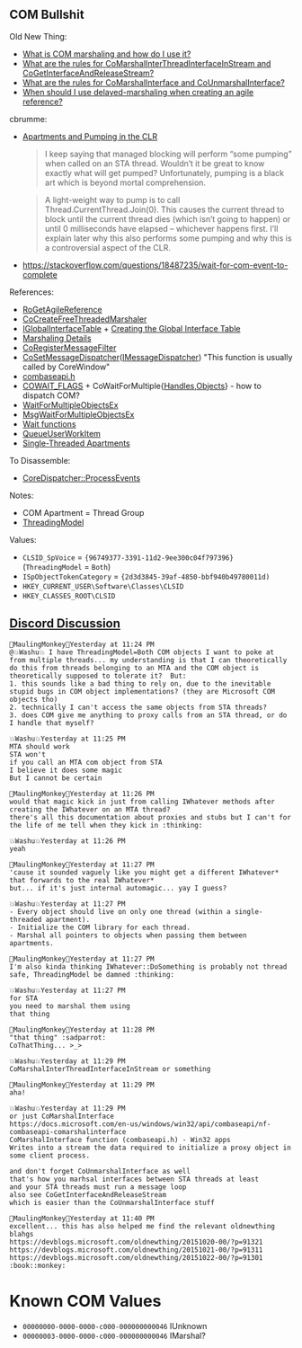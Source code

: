 ## COM Bullshit

Old New Thing:
- [What is COM marshaling and how do I use it?](https://devblogs.microsoft.com/oldnewthing/20151020-00/?p=91321)
- [What are the rules for CoMarshalInterThreadInterfaceInStream and CoGetInterfaceAndReleaseStream?](https://devblogs.microsoft.com/oldnewthing/20151021-00/?p=91311)
- [What are the rules for CoMarshalInterface and CoUnmarshalInterface?](https://devblogs.microsoft.com/oldnewthing/20151022-00/?p=91301)
- [When should I use delayed-marshaling when creating an agile reference?](https://devblogs.microsoft.com/oldnewthing/20191202-00/?p=103171)

cbrumme:
-   [Apartments and Pumping in the CLR](http://web.archive.org/web/20100710155044/http://blogs.msdn.com/b/cbrumme/archive/2004/02/02/66219.aspx)

    > I keep saying that managed blocking will perform “some pumping” when called on an STA thread.  Wouldn’t it be great to know exactly what will get pumped?  Unfortunately, pumping is a black art which is beyond mortal comprehension. 

    > A light-weight way to pump is to call Thread.CurrentThread.Join(0).  This causes the current thread to block until the current thread dies (which isn’t going to happen) or until 0 milliseconds have elapsed – whichever happens first.  I’ll explain later why this also performs some pumping and why this is a controversial aspect of the CLR.

-   https://stackoverflow.com/questions/18487235/wait-for-com-event-to-complete

References:
- [RoGetAgileReference](https://docs.microsoft.com/en-us/windows/win32/api/combaseapi/nf-combaseapi-rogetagilereference)
- [CoCreateFreeThreadedMarshaler](https://docs.microsoft.com/en-us/windows/win32/api/combaseapi/nf-combaseapi-cocreatefreethreadedmarshaler)
- [IGlobalInterfaceTable](https://docs.microsoft.com/en-us/windows/win32/api/objidl/nn-objidl-iglobalinterfacetable) + [Creating the Global Interface Table](https://docs.microsoft.com/en-us/windows/win32/com/creating-the-global-interface-table)
- [Marshaling Details](https://docs.microsoft.com/en-us/windows/win32/com/marshaling-details)
- [CoRegisterMessageFilter](https://docs.microsoft.com/en-us/windows/win32/api/objbase/nf-objbase-coregistermessagefilter)
- [CoSetMessageDispatcher](https://docs.microsoft.com/en-us/windows/win32/api/messagedispatcherapi/nf-messagedispatcherapi-cosetmessagedispatcher)([IMessageDispatcher](https://docs.microsoft.com/en-us/windows/win32/api/imessagedispatcher/nn-imessagedispatcher-imessagedispatcher)) "This function is usually called by CoreWindow"
- [combaseapi.h](https://docs.microsoft.com/en-us/windows/win32/api/combaseapi/)
- [COWAIT_FLAGS](https://docs.microsoft.com/en-us/windows/win32/api/combaseapi/ne-combaseapi-cowait_flags) + CoWaitForMultiple{[Handles](https://docs.microsoft.com/en-us/windows/win32/api/combaseapi/nf-combaseapi-cowaitformultiplehandles),[Objects](https://docs.microsoft.com/en-us/windows/win32/api/combaseapi/nf-combaseapi-cowaitformultipleobjects)} - how to dispatch COM?
- [WaitForMultipleObjectsEx](https://docs.microsoft.com/en-us/windows/win32/api/synchapi/nf-synchapi-waitformultipleobjectsex)
- [MsgWaitForMultipleObjectsEx](https://docs.microsoft.com/en-us/windows/win32/api/winuser/nf-winuser-msgwaitformultipleobjectsex)
- [Wait functions](https://docs.microsoft.com/en-us/windows/win32/sync/synchronization-functions#wait-functions)
- [QueueUserWorkItem](https://docs.microsoft.com/en-us/windows/win32/api/threadpoollegacyapiset/nf-threadpoollegacyapiset-queueuserworkitem?redirectedfrom=MSDN)
- [Single-Threaded Apartments](https://docs.microsoft.com/en-us/windows/win32/com/single-threaded-apartments)

To Disassemble:
- [CoreDispatcher::ProcessEvents](https://docs.microsoft.com/en-us/uwp/api/windows.ui.core.coredispatcher.processevents?view=winrt-19041)

Notes:
- COM Apartment = Thread Group
- [ThreadingModel](https://docs.microsoft.com/en-us/windows/win32/cossdk/threading-model-attribute)

Values:
- `CLSID_SpVoice`           = `{96749377-3391-11d2-9ee300c04f797396}` (`ThreadingModel` = `Both`)
- `ISpObjectTokenCategory`  = `{2d3d3845-39af-4850-bbf940b49780011d)`
- `HKEY_CURRENT_USER\Software\Classes\CLSID`
- `HKEY_CLASSES_ROOT\CLSID`

## [Discord Discussion](https://discord.com/channels/186813135263367169/186813135263367169/743354370296643597)

```
🍊MaulingMonkey🐒Yesterday at 11:24 PM
@💥Washu💥 I have ThreadingModel=Both COM objects I want to poke at from multiple threads... my understanding is that I can theoretically do this from threads belonging to an MTA and the COM object is theoretically supposed to tolerate it?  But:
1. this sounds like a bad thing to rely on, due to the inevitable stupid bugs in COM object implementations? (they are Microsoft COM objects tho)
2. technically I can't access the same objects from STA threads?
3. does COM give me anything to proxy calls from an STA thread, or do I handle that myself?
```

```
💥Washu💥Yesterday at 11:25 PM
MTA should work
STA won't
if you call an MTA com object from STA
I believe it does some magic
But I cannot be certain
```

```
🍊MaulingMonkey🐒Yesterday at 11:26 PM
would that magic kick in just from calling IWhatever methods after creating the IWhatever on an MTA thread?
there's all this documentation about proxies and stubs but I can't for the life of me tell when they kick in :thinking:
```

```
💥Washu💥Yesterday at 11:26 PM
yeah
```

```
🍊MaulingMonkey🐒Yesterday at 11:27 PM
'cause it sounded vaguely like you might get a different IWhatever* that forwards to the real IWhatever*
but... if it's just internal automagic... yay I guess?
```

```
💥Washu💥Yesterday at 11:27 PM
- Every object should live on only one thread (within a single-threaded apartment).
- Initialize the COM library for each thread.
- Marshal all pointers to objects when passing them between apartments.
```

```
🍊MaulingMonkey🐒Yesterday at 11:27 PM
I'm also kinda thinking IWhatever::DoSomething is probably not thread safe, ThreadingModel be damned :thinking:
```

```
💥Washu💥Yesterday at 11:27 PM
for STA
you need to marshal them using
that thing
```

```
🍊MaulingMonkey🐒Yesterday at 11:28 PM
"that thing" :sadparrot:
CoThatThing... >_>
```

```
💥Washu💥Yesterday at 11:29 PM
CoMarshalInterThreadInterfaceInStream or something
```

```
🍊MaulingMonkey🐒Yesterday at 11:29 PM
aha!
```

```
💥Washu💥Yesterday at 11:29 PM
or just CoMarshalInterface
https://docs.microsoft.com/en-us/windows/win32/api/combaseapi/nf-combaseapi-comarshalinterface
CoMarshalInterface function (combaseapi.h) - Win32 apps
Writes into a stream the data required to initialize a proxy object in some client process.

and don't forget CoUnmarshalInterface as well
that's how you marhsal interfaces between STA threads at least
and your STA threads must run a message loop
also see CoGetInterfaceAndReleaseStream
which is easier than the CoUnmarshalInterface stuff
```

```
🍊MaulingMonkey🐒Yesterday at 11:40 PM
excellent... this has also helped me find the relevant oldnewthing blahgs
https://devblogs.microsoft.com/oldnewthing/20151020-00/?p=91321
https://devblogs.microsoft.com/oldnewthing/20151021-00/?p=91311
https://devblogs.microsoft.com/oldnewthing/20151022-00/?p=91301
:book::monkey:
```

# Known COM Values

* `00000000-0000-0000-c000-000000000046` IUnknown
* `00000003-0000-0000-c000-000000000046` IMarshal?
